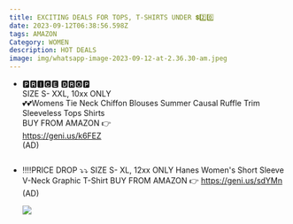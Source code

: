 ```yaml
---
title: EXCITING DEALS FOR TOPS, T-SHIRTS UNDER 💲2️⃣0️⃣
date: 2023-09-12T06:38:56.598Z
tags: AMAZON
Category: WOMEN
description: HOT DEALS
image: img/whatsapp-image-2023-09-12-at-2.36.30-am.jpeg
---
```

* <!--StartFragment-->

  🅿🆁🅸🅲🅴 🅳🆁🅾🅿\
  SIZE S- XXL, 10xx ONLY\
  💕💕Womens Tie Neck Chiffon Blouses Summer Causal Ruffle Trim Sleeveless Tops Shirts\
  BUY FROM AMAZON 👉\
  <https://geni.us/k6FEZ>\
  (AD)

  <!--EndFragment--> 

  ![]()
* ‼️‼️PRICE DROP ⤵️⤵️
  SIZE S- XL, 12xx ONLY 
  Hanes Women's Short Sleeve V-Neck Graphic T-Shirt
  BUY FROM AMAZON 👉
  https://geni.us/sdYMn
  (AD)<!--StartFragment-->

  ![](blob:https://web.whatsapp.com/98d06ab3-71d3-404f-8b85-79d17df52dd4)

  <!--EndFragment-->